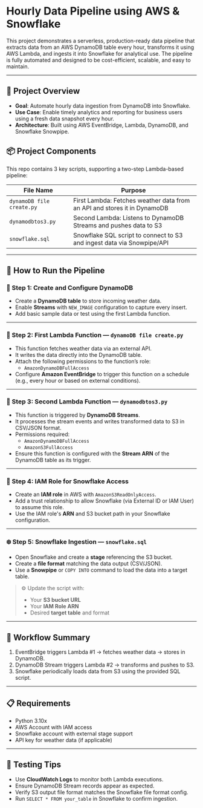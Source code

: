 
# Hourly Data Pipeline using AWS & Snowflake

This project demonstrates a serverless, production-ready data pipeline that extracts data from an AWS DynamoDB table every hour, transforms it using AWS Lambda, and ingests it into Snowflake for analytical use. The pipeline is fully automated and designed to be cost-efficient, scalable, and easy to maintain.

---

## 🧠 Project Overview

- **Goal**: Automate hourly data ingestion from DynamoDB into Snowflake.
- **Use Case**: Enable timely analytics and reporting for business users using a fresh data snapshot every hour.
- **Architecture**: Built using AWS EventBridge, Lambda, DynamoDB, and Snowflake Snowpipe.

## 📦 Project Components

This repo contains 3 key scripts, supporting a two-step Lambda-based pipeline:

| File Name                  | Purpose                                                         |
|----------------------------|-----------------------------------------------------------------|
| `dynamoDB file create.py`  | First Lambda: Fetches weather data from an API and stores it in DynamoDB |
| `dynamodbtos3.py`          | Second Lambda: Listens to DynamoDB Streams and pushes data to S3         |
| `snowflake.sql`            | Snowflake SQL script to connect to S3 and ingest data via Snowpipe/API   |

---

## 🚀 How to Run the Pipeline

### 🧱 Step 1: Create and Configure DynamoDB

- Create a **DynamoDB table** to store incoming weather data.
- Enable **Streams** with `NEW_IMAGE` configuration to capture every insert.
- Add basic sample data or test using the first Lambda function.

---

### 🧠 Step 2: First Lambda Function — `dynamoDB file create.py`

- This function fetches weather data via an external API.
- It writes the data directly into the DynamoDB table.
- Attach the following permissions to the function’s role:
  - `AmazonDynamoDBFullAccess`
- Configure **Amazon EventBridge** to trigger this function on a schedule (e.g., every hour or based on external conditions).

---

### 🔁 Step 3: Second Lambda Function — `dynamodbtos3.py`

- This function is triggered by **DynamoDB Streams**.
- It processes the stream events and writes transformed data to S3 in CSV/JSON format.
- Permissions required:
  - `AmazonDynamoDBFullAccess`
  - `AmazonS3FullAccess`
- Ensure this function is configured with the **Stream ARN** of the DynamoDB table as its trigger.

---

### 🔐 Step 4: IAM Role for Snowflake Access

- Create an **IAM role** in AWS with `AmazonS3ReadOnlyAccess`.
- Add a trust relationship to allow Snowflake (via External ID or IAM User) to assume this role.
- Use the IAM role's **ARN** and S3 bucket path in your Snowflake configuration.

---

### ❄️ Step 5: Snowflake Ingestion — `snowflake.sql`

- Open Snowflake and create a **stage** referencing the S3 bucket.
- Create a **file format** matching the data output (CSV/JSON).
- Use a **Snowpipe** or `COPY INTO` command to load the data into a target table.

> ⚙ Update the script with:
> - Your **S3 bucket URL**
> - Your **IAM Role ARN**
> - Desired **target table** and format

---

## 🔄 Workflow Summary

1. EventBridge triggers Lambda #1 → fetches weather data → stores in DynamoDB.
2. DynamoDB Stream triggers Lambda #2 → transforms and pushes to S3.
3. Snowflake periodically loads data from S3 using the provided SQL script.

---

## 📋 Requirements

- Python 3.10x
- AWS Account with IAM access
- Snowflake account with external stage support
- API key for weather data (if applicable)

---

## 🧪 Testing Tips

- Use **CloudWatch Logs** to monitor both Lambda executions.
- Ensure DynamoDB Stream records appear as expected.
- Verify S3 output file format matches the Snowflake file format config.
- Run `SELECT * FROM your_table` in Snowflake to confirm ingestion.




